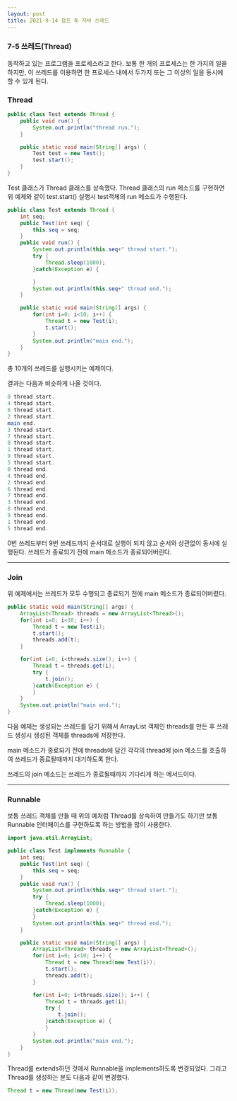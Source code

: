 ```yaml
---
layout: post
title: 2021-9-14 점프 투 자바 쓰레드
---
```


### 7-5 쓰레드(Thread)

동작하고 있는 프로그램을 프로세스라고 한다. 보통 한 개의 프로세스는 한 가지의 일을 하지만, 이 쓰레드를 이용하면 한 프로세스 내에서 두가지 또는 그 이상의 일을 동시에 할 수 있게 된다.

### Thread

```java
public class Test extends Thread {
    public void run() {
        System.out.println("thread run.");
    }

    public static void main(String[] args) {
        Test test = new Test();
        test.start();
    }
}
```

Test 클래스가 Thread 클래스를 상속했다. Thread 클래스의 run 메소드를 구현하면 위 예제와 같이 test.start() 실행시 test객체의 run 메소드가 수행된다.

```java
public class Test extends Thread {
    int seq;
    public Test(int seq) {
        this.seq = seq;
    }
    public void run() {
        System.out.println(this.seq+" thread start.");
        try {
            Thread.sleep(1000);
        }catch(Exception e) {

        }
        System.out.println(this.seq+" thread end.");
    }

    public static void main(String[] args) {
        for(int i=0; i<10; i++) {
            Thread t = new Test(i);
            t.start();
        }
        System.out.println("main end.");
    }
}
```

총 10개의 쓰레드를 실행시키는 예제이다.

결과는 다음과 비슷하게 나올 것이다.

```java
0 thread start.
4 thread start.
6 thread start.
2 thread start.
main end.
3 thread start.
7 thread start.
8 thread start.
1 thread start.
9 thread start.
5 thread start.
0 thread end.
4 thread end.
2 thread end.
6 thread end.
7 thread end.
3 thread end.
8 thread end.
9 thread end.
1 thread end.
5 thread end.
```

0번 쓰레드부터 9번 쓰레드까지 순서대로 실행이 되지 않고 순서와 상관없이 동시에 실행된다. 쓰레드가 종료되기 전에 main 메소드가 종료되어버린다.

---

### Join

위 예제에서는 쓰레드가 모두 수행되고 종료되기 전에 main 메소드가 종료되어버렸다.

```java
public static void main(String[] args) {
    ArrayList<Thread> threads = new ArrayList<Thread>();
    for(int i=0; i<10; i++) {
        Thread t = new Test(i);
        t.start();
        threads.add(t);
    }

    for(int i=0; i<threads.size(); i++) {
        Thread t = threads.get(i);
        try {
            t.join();
        }catch(Exception e) {
        }
    }
    System.out.println("main end.");
}
```

다음 예제는 생성되는 쓰레드를 담기 위해서 ArrayList 객체인 threads를 만든 후 쓰레드 생성시 생성된 객체를 threads에 저장한다. 

main 메소드가 종료되기 전에 threads에 담긴 각각의 thread에 join 메소드를 호출하여 쓰레드가 종료될때까지 대기하도록 한다.

쓰레드의 join 메소드는 쓰레드가 종료될때까지 기다리게 하는 메서드이다.

---

### Runnable

보틍 쓰레드 객체를 만들 때 위의 예처럼 Thread를 상속하여 만들기도 하기만 보통 Runnable 인터페이스를 구현하도록 하는 방법을 많이 사용한다.

```java
import java.util.ArrayList;

public class Test implements Runnable {
    int seq;
    public Test(int seq) {
        this.seq = seq;
    }
    public void run() {
        System.out.println(this.seq+" thread start.");
        try {
            Thread.sleep(1000);
        }catch(Exception e) {
        }
        System.out.println(this.seq+" thread end.");
    }

    public static void main(String[] args) {
        ArrayList<Thread> threads = new ArrayList<Thread>();
        for(int i=0; i<10; i++) {
            Thread t = new Thread(new Test(i));
            t.start();
            threads.add(t);
        }

        for(int i=0; i<threads.size(); i++) {
            Thread t = threads.get(i);
            try {
                t.join();
            }catch(Exception e) {
            }
        }
        System.out.println("main end.");
    }
}
```

Thread를 extends하던 것에서 Runnable을 implements하도록 변경되었다. 그리고 Thread를 생성하는 분도 다음과 같이 변경했다.

```java
Thread t = new Thread(new Test(i));
```
